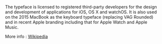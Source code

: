The typeface is licensed to registered third-party developers for the design and development of applications for iOS, OS X and watchOS.
It is also used on the 2015 MacBook as the keyboard typeface (replacing VAG Rounded) and in recent Apple branding
including that for Apple Watch and Apple Music.

More info : [Wikipedia](https://en.wikipedia.org/wiki/San_Francisco_(2014_typeface).html)

